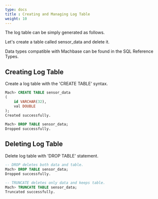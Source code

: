```yaml
---
type: docs
title : Creating and Managing Log Table
weight: 10
---
```


The log table can be simply generated as follows.

Let's create a table called sensor_data and delete it.

Data types compatible with Machbase can be found in the SQL Reference Types.


## Creating Log Table

Create a log table with the 'CREATE TABLE' syntax.

```sql
Mach> CREATE TABLE sensor_data 
(
    id VARCHAR(32),
    val DOUBLE
);
Created successfully.
 
Mach> DROP TABLE sensor_data;
Dropped successfully.
```


## Deleting Log Table

Delete log table with 'DROP TABLE' statement.

```sql
-- DROP deletes both data and table.
Mach> DROP TABLE sensor_data;
Dropped successfully.
 
-- TRUNCATE deletes only data and keeps table.
Mach> TRUNCATE TABLE sensor_data;
Truncated successfully.
```
